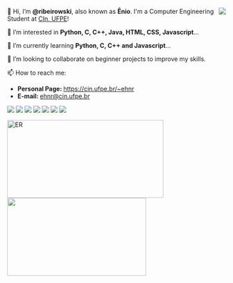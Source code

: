 <!---<img src="https://yt3.ggpht.com/ytc/AAUvwngabyfwk4Q3Le9P1uNdWy5rTTBmEzJz9oV_E_w6XN0=s150-c-k-c0x00ffffff-no-rj" min-width="200px" max-width="200px" width="200px" align="right" alt="ER">---!>
<div>
  <p align="left"> 
    <a href="https://github.com/ribeirowski/?tab=follow">
    <img src="https://img.shields.io/github/followers/ribeirowski?label=Follow&style=social" align="right"/></a>
    👋 Hi, I’m <strong>@ribeirowski</strong>, also known as <strong>Ênio</strong>. I'm a Computer Engineering Student at <a href="https://www.cin.ufpe.br/~ehnr/" target="_blank" rel="noopener noreferrer">CIn, UFPE</a>!
  </p>

  <p align="left">
    🧐 I’m interested in <strong>Python, C, C++, Java, HTML, CSS, Javascript</strong>...
  </p>

  <p align="left">
    🌱 I’m currently learning <strong>Python, C, C++ and Javascript</strong>...
  </p>

  <p align="left">
    👀 I’m looking to collaborate on beginner projects to improve my skills.
  </p>

  <p align="left">
    📫 How to reach me:
  </p>

  <ul>
    <li> <b> Personal Page: </b>
    <a href="https://cin.ufpe.br/~ehnr" alt="ehnr"> https://cin.ufpe.br/~ehnr </a> <br>
    <li> <b> E-mail: </b>
    <a href="mailto:ehnr@cin.ufpe.br" alt="email"> ehnr@cin.ufpe.br </a>
  </ul>

  <p align="left">
    <a href="https://instagram.com/eniohnr" alt="Instagram">
    <img src="https://img.icons8.com/fluent/48/000000/instagram-new.png"/></a>

    <a href="https://linkedin.com/in/eniohnr" alt="Linkedin">
    <img src="https://img.icons8.com/fluent/48/000000/linkedin.png"/></a>

    <a href="https://twitter.com/eniohnr" alt="Twitter">
    <img src="https://img.icons8.com/color/48/000000/twitter-squared.png"/></a>

    <a href="https://www.facebook.com/eniohnr/" alt="Facebook">
    <img src="https://img.icons8.com/color/48/000000/facebook.png"/></a>

    <a href="https://www.twitch.tv/ribeirowski" alt="Twitch">
    <img src="https://img.icons8.com/fluent/48/000000/twitch.png"/></a>

    <a href="https://discord.gg/JhdHFYzXmu" alt="Discord">
    <img src="https://img.icons8.com/fluent/48/000000/discord-new-logo.png"/></a>

    <a href="https://www.youtube.com/channel/UCKfX8gT8y6aOJjUY1hqwTIw" alt="Youtube">
    <img src="https://img.icons8.com/fluent/48/000000/youtube-play.png"/></a>
  </p> 
</div>

<div>
  <a href="https://github.com/ribeirowski" alt="ribeirowski">

 <img height="180em" src="https://github-readme-stats.vercel.app/api?username=ribeirowski&show_icons=true&theme=dracula&include_all_commits=true&count_private=true&hide_border=true&title_color=87CEFA&icon_color=FFD700&layout=compact" width="360px" alt="ER"
<div align="left">
   
 <img height="180em" src="https://github-readme-stats.vercel.app/api/top-langs/?username=ribeirowski&layout=compact&langs_count=7&theme=dracula&hide_border=true&title_color=87CEFA&icon_color=FFD700&hide=Jupyter%20Notebook" width="320px"

  </a>
</div>
  
<!---
ribeirowski/ribeirowski is a ✨ special ✨ repository because its `README.md` (this file) appears on your GitHub profile.
You can click the Preview link to take a look at your changes.
--->
